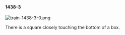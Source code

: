 #### 1438-3
![train-1438-3-0.png](https://github.com/lil-lab/nlvr/raw/master/nlvr/train/images/24/train-1438-3-0.png "train-1438-3-0.png")

There is a square closely touching the bottom of a box.